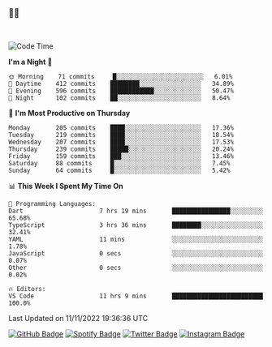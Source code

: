 ### 🤙🍺

<!-- <a href="https://github-readme-stats.vercel.app/api?username=hzak2xx&count_private=true&show_icons=true&theme=dracula">
  <img align="center" src="https://github-readme-stats.vercel.app/api?username=hzak2xx&count_private=true&show_icons=true&theme=dracula" />
</a>
</br> -->
</br>

<!--START_SECTION:waka-->
![Code Time](http://img.shields.io/badge/Code%20Time-1%2C977%20hrs%2017%20mins-blue)

**I'm a Night 🦉** 

```text
🌞 Morning    71 commits     █░░░░░░░░░░░░░░░░░░░░░░░░   6.01% 
🌆 Daytime    412 commits    ████████░░░░░░░░░░░░░░░░░   34.89% 
🌃 Evening    596 commits    ████████████░░░░░░░░░░░░░   50.47% 
🌙 Night      102 commits    ██░░░░░░░░░░░░░░░░░░░░░░░   8.64%

```
📅 **I'm Most Productive on Thursday** 

```text
Monday       205 commits    ████░░░░░░░░░░░░░░░░░░░░░   17.36% 
Tuesday      219 commits    ████░░░░░░░░░░░░░░░░░░░░░   18.54% 
Wednesday    207 commits    ████░░░░░░░░░░░░░░░░░░░░░   17.53% 
Thursday     239 commits    █████░░░░░░░░░░░░░░░░░░░░   20.24% 
Friday       159 commits    ███░░░░░░░░░░░░░░░░░░░░░░   13.46% 
Saturday     88 commits     █░░░░░░░░░░░░░░░░░░░░░░░░   7.45% 
Sunday       64 commits     █░░░░░░░░░░░░░░░░░░░░░░░░   5.42%

```


📊 **This Week I Spent My Time On** 

```text
💬 Programming Languages: 
Dart                     7 hrs 19 mins       ████████████████░░░░░░░░░   65.68% 
TypeScript               3 hrs 36 mins       ████████░░░░░░░░░░░░░░░░░   32.41% 
YAML                     11 mins             ░░░░░░░░░░░░░░░░░░░░░░░░░   1.78% 
JavaScript               0 secs              ░░░░░░░░░░░░░░░░░░░░░░░░░   0.07% 
Other                    0 secs              ░░░░░░░░░░░░░░░░░░░░░░░░░   0.02%

🔥 Editors: 
VS Code                  11 hrs 9 mins       █████████████████████████   100.0%

```


 Last Updated on 11/11/2022 19:36:36 UTC
<!--END_SECTION:waka-->

[![GitHub Badge](https://img.shields.io/badge/GitHub-100000?style=for-the-badge&logo=github&logoColor=white)](https://github.com/hzak2xx)
[![Spotify Badge](https://img.shields.io/badge/Spotify-1ED760?&style=for-the-badge&logo=spotify&logoColor=white)](https://open.spotify.com/user/uf90s6sbbh75a1mt44clkhkvf)
[![Twitter Badge](https://img.shields.io/badge/Twitter-1DA1F2?style=for-the-badge&logo=twitter&logoColor=white)](https://twitter.com/hzak2xx)
[![Instagram Badge](https://img.shields.io/badge/Instagram-E4405F?style=for-the-badge&logo=instagram&logoColor=white)](https://www.instagram.com/hzak2xx/)
